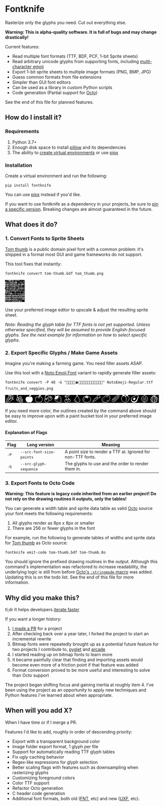 # Fontknife

Rasterize only the glyphs you need. Cut out everything else.

**Warning: This is alpha-quality software. It is full of bugs and may change drastically!**

Current features:

* Read multiple font formats (TTF, BDF, PCF, 1-bit Sprite sheets)
* Read arbitrary unicode glyphs from supporting fonts, including [multi-character emoji](https://unicode.org/emoji/charts/emoji-zwj-sequences.html)
* Export 1-bit sprite sheets to multiple image formats (PNG, BMP, JPG)
* Guess common formats from file extensions
* Simpler than GUI font editors
* Can be used as a library in custom Python scripts
* Code generation (Partial support for [Octo](https://github.com/JohnEarnest/Octo))

See the end of this file for planned features.

## How do I install it?

### Requirements

1. Python 3.7+
2. Enough disk space to install [pillow](https://pillow.readthedocs.io/en/stable/)
   and its dependencies
3. The ability to [create virtual environments](https://docs.python.org/3/library/venv.html)
   or use [pipx](https://pypa.github.io/pipx/)

### Installation
Create a virtual environment and run the following:

```commandline
pip install fontknife
```

You can use [pipx](https://pypa.github.io/pipx/) instead if you'd like.

If you want to use fontknife as a dependency in your projects, be sure to
[pin a specific version](https://pip.pypa.io/en/stable/topics/repeatable-installs/#pinning-the-package-versions).
Breaking changes are almost guaranteed in the future.

## What does it do?

### 1. Convert Fonts to Sprite Sheets

[Tom thumb](https://robey.lag.net/2010/01/23/tiny-monospace-font.html) is a
public domain pixel font with a common problem: it's shipped in a format
most GUI and game frameworks do not support.

This tool fixes that instantly:

```commandline
fontknife convert tom-thumb.bdf tom_thumb.png
```

![A PNG spritesheet of tom thumb.bdf](https://raw.githubusercontent.com/pushfoo/fontknife/master/doc/tom-thumb.png)

Use your preferred image editor to upscale & adjust the resulting sprite sheet.

*Note: Reading the glyph table for TTF fonts is not yet supported. Unless otherwise
specified, they will be assumed to provide English-focused glyphs. See the next example
for information on how to select specific glyphs.*

### 2. Export Specific Glyphs / Make Game Assets

Imagine you're making a farming game. You need filler assets ASAP.

Use this tool with a
[Noto Emoji Font](https://fonts.google.com/noto/specimen/Noto+Emoji)
variant to rapidly generate filler assets:

```commandline
fontknife convert -P 48 -G "🌽🍇🍎🍏🫐🍓🍒🍐🍅🥕🥔🥒🍑🥑🧅🍈" NotoEmoji-Regular.ttf fruits_and_veggies.png
```

![Fruit and vegetable emoji exported as a PNG sprite sheet](https://raw.githubusercontent.com/pushfoo/fontknife/master/doc/fruits_and_veggies.png)

If you need more color, the outlines created by the command above should be easy
to improve upon with a paint bucket tool in your preferred image editor.

#### Explanation of Flags
| Flag | Long version             | Meaning                                                     |
|------|--------------------------|-------------------------------------------------------------|
| `-P` | `--src-font-size-points` | A point size to render a TTF at. Ignored for non-TTF fonts. |
| `-G` | `--src-glyph-sequence`   | The glyphs to use and the order to render them in.          |

### 3. Export Fonts to Octo Code

**Warning: This feature is legacy code inherited from
an earlier project!  Do not rely on the drawing routines it
outputs, only the tables!**

You can generate a width table and sprite data table as valid
[Octo](https://github.com/JohnEarnest/Octo) source
your font meets the following requirements:

1. All glyphs render as 8px x 8px or smaller
2. There are 256 or fewer glyphs in the font

For example, run the following to generate tables of widths and sprite data
for [Tom thumb](https://robey.lag.net/2010/01/23/tiny-monospace-font.html)
as Octo source:

```commandline
fontknife emit-code tom-thumb.bdf tom-thumb.8o
```

You should ignore the prefixed drawing routines in the output. Although this
command's implementation was refactored to increase readability, the underlying
logic is still from before
[Octo's `:stringmode` macro](http://johnearnest.github.io/Octo/docs/Manual.html#strings)
was added. Updating this is on the todo list. See the end of this file for more
information.

## Why did you make this?

tl;dr It helps developers [iterate faster](https://www.youtube.com/watch?v=rDjrOaoHz9s)

If you want a longer history:

1. [I made a PR](https://github.com/jdeeny/octofont/pull/5) for a project
2. After checking back over a year later, I forked the project to start an incremental rewrite
3. Bitmap fonts were repeatedly brought up as a potential future feature for
   two projects I contribute to, [pyglet](https://github.com/pyglet/pyglet)
   and [arcade](https://github.com/pythonarcade/arcade)
4. I started reading up on bitmap fonts to learn more 
5. It became painfully clear that finding and importing assets would become
   even more of a friction point if that feature was added
6. Format conversion proved to be more useful and interesting to solve than
   Octo support

The project began shifting focus and gaining inertia at roughly item 4. I've
been using the project as an opportunity to apply new techniques and Python
features I've learned about when appropriate.

## When will you add X?

When I have time or if I merge a PR.

Features I'd like to add, roughly in order of descending priority:

* Export with a transparent background color
* Image folder export format, 1 glyph per file
* Support for automatically reading TTF glyph tables
* Fix ugly caching behavior
* Regex-like expressions for glyph selection
* Better scaling flags with features such as downsampling when rasterizing glyphs
* Customizing foreground colors
* Color TTF support
* Refactor Octo generation
* C header code generation
* Additional font formats, both old
  ([FNT](https://web.archive.org/web/20110513200924/http://support.microsoft.com/kb/65123), etc)
  and new ([UXF](https://wiki.xxiivv.com/site/ufx_format.html), etc).
